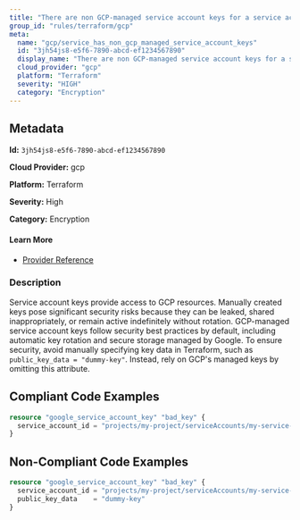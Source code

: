 ```yaml
---
title: "There are non GCP-managed service account keys for a service account"
group_id: "rules/terraform/gcp"
meta:
  name: "gcp/service_has_non_gcp_managed_service_account_keys"
  id: "3jh54js8-e5f6-7890-abcd-ef1234567890"
  display_name: "There are non GCP-managed service account keys for a service account"
  cloud_provider: "gcp"
  platform: "Terraform"
  severity: "HIGH"
  category: "Encryption"
---
```

## Metadata

**Id:** `3jh54js8-e5f6-7890-abcd-ef1234567890`

**Cloud Provider:** gcp

**Platform:** Terraform

**Severity:** High

**Category:** Encryption

#### Learn More

 - [Provider Reference](https://cloud.google.com/iam/docs/best-practices-for-managing-service-account-keys)

### Description

 Service account keys provide access to GCP resources. Manually created keys pose significant security risks because they can be leaked, shared inappropriately, or remain active indefinitely without rotation. GCP-managed service account keys follow security best practices by default, including automatic key rotation and secure storage managed by Google. To ensure security, avoid manually specifying key data in Terraform, such as `public_key_data = "dummy-key"`. Instead, rely on GCP's managed keys by omitting this attribute.


## Compliant Code Examples
```terraform
resource "google_service_account_key" "bad_key" {
  service_account_id = "projects/my-project/serviceAccounts/my-service-account"
}

```
## Non-Compliant Code Examples
```terraform
resource "google_service_account_key" "bad_key" {
  service_account_id = "projects/my-project/serviceAccounts/my-service-account"
  public_key_data    = "dummy-key"
}

```